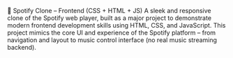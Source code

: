 🎵 Spotify Clone – Frontend (CSS + HTML + JS)
A sleek and responsive clone of the Spotify web player, built as a major project to demonstrate modern frontend development skills using HTML, CSS, and JavaScript. This project mimics the core UI and experience of the Spotify platform – from navigation and layout to music control interface (no real music streaming backend).
